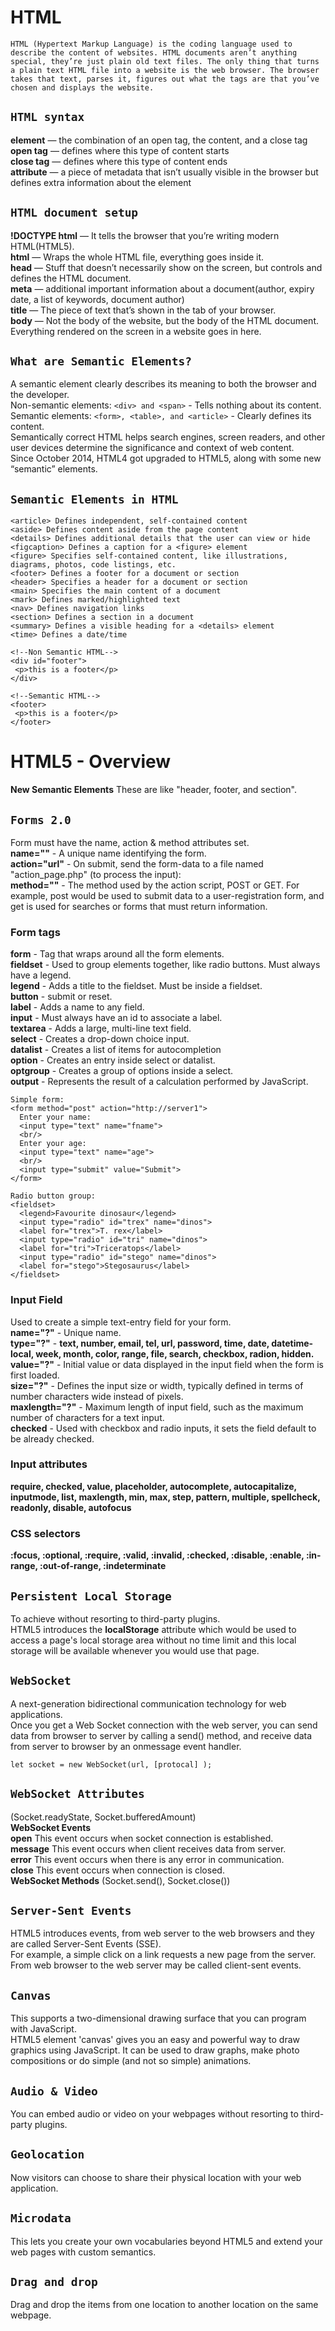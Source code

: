 # HTML
`HTML (Hypertext Markup Language) is the coding language used to describe the content of websites. HTML documents aren’t anything special, they’re just plain old text files. The only thing that turns a plain text HTML file into a website is the web browser. The browser takes that text, parses it, figures out what the tags are that you’ve chosen and displays the website.`

## `HTML syntax`
**element** — the combination of an open tag, the content, and a close tag<br/>
**open tag** — defines where this type of content starts<br/>
**close tag** — defines where this type of content ends<br/>
**attribute** — a piece of metadata that isn’t usually visible in the browser but defines extra information about the element<br/>

## `HTML document setup`
**!DOCTYPE html** — It tells the browser that you’re writing modern HTML(HTML5).<br/>
**html** — Wraps the whole HTML file, everything goes inside it.<br/>
**head** — Stuff that doesn’t necessarily show on the screen, but controls and defines the HTML document.<br/>
**meta** — additional important information about a document(author, expiry date, a list of keywords, document author)<br/>
**title** — The piece of text that’s shown in the tab of your browser.<br/>
**body** — Not the body of the website, but the body of the HTML document. Everything rendered on the screen in a website goes in here.<br/>

## `What are Semantic Elements?`
A semantic element clearly describes its meaning to both the browser and the developer.<br/>
Non-semantic elements: `<div> and <span>` - Tells nothing about its content.<br/>
Semantic elements: `<form>, <table>, and <article>` - Clearly defines its content.<br/>
Semantically correct HTML helps search engines, screen readers, and other user devices determine the significance and context of web content.<br/>
Since October 2014, HTML4 got upgraded to HTML5, along with some new “semantic” elements.<br/>

## `Semantic Elements in HTML`
```
<article> Defines independent, self-contained content
<aside> Defines content aside from the page content
<details> Defines additional details that the user can view or hide
<figcaption> Defines a caption for a <figure> element
<figure> Specifies self-contained content, like illustrations, diagrams, photos, code listings, etc.
<footer> Defines a footer for a document or section
<header> Specifies a header for a document or section
<main> Specifies the main content of a document
<mark> Defines marked/highlighted text
<nav> Defines navigation links
<section> Defines a section in a document
<summary> Defines a visible heading for a <details> element
<time> Defines a date/time

<!--Non Semantic HTML-->
<div id="footer">
 <p>this is a footer</p>
</div>
 
<!--Semantic HTML-->
<footer>
 <p>this is a footer</p>
</footer>
```

# HTML5 - Overview
**New Semantic Elements** These are like "header, footer, and section".<br/>
## `Forms 2.0`
Form must have the name, action & method attributes set.<br/>
**name=""** - A unique name identifying the form.<br/>
**action="url"** - On submit, send the form-data to a file named "action_page.php" (to process the input):<br/>
**method=""** - The method used by the action script, POST or GET. For example, post would be used to submit data to a user-registration form, and get is used for searches or forms that must return information.

### Form tags
**form** - Tag that wraps around all the form elements.<br/>
**fieldset** - Used to group elements together, like radio buttons. Must always have a legend.<br/>
**legend** - Adds a title to the fieldset. Must be inside a fieldset.<br/>
**button** - submit or reset.<br/>
**label** - Adds a name to any field.<br/>
**input** - Must always have an id to associate a label.<br/>
**textarea** - Adds a large, multi-line text field.<br/>
**select** - Creates a drop-down choice input.<br/>
**datalist** - Creates a list of items for autocompletion<br/>
**option** - Creates an entry inside select or datalist.<br/>
**optgroup** - Creates a group of options inside a select.<br/>
**output** - Represents the result of a calculation performed by JavaScript.<br/>

```
Simple form:
<form method="post" action="http://server1">
  Enter your name:
  <input type="text" name="fname">
  <br/>
  Enter your age:
  <input type="text" name="age">
  <br/>
  <input type="submit" value="Submit">
</form>
```
```
Radio button group:
<fieldset>
  <legend>Favourite dinosaur</legend>
  <input type="radio" id="trex" name="dinos">
  <label for="trex">T. rex</label>
  <input type="radio" id="tri" name="dinos">
  <label for="tri">Triceratops</label>
  <input type="radio" id="stego" name="dinos">
  <label for="stego">Stegosaurus</label>
</fieldset>
```
### Input Field
Used to create a simple text-entry field for your form.<br/>
**name="?"** - Unique name.<br/>
**type="?"** - **text, number, email, tel, url, password, time, date, datetime-local, week, month, color, range, file, search, checkbox, radion, hidden.**<br/>
**value="?"** - Initial value or data displayed in the input field when the form is first loaded.<br/>
**size="?"** - Defines the input size or width, typically defined in terms of number characters wide instead of pixels.<br/>
**maxlength="?"** - Maximum length of input field, such as the maximum number of characters for a text input.<br/>
**checked** - Used with checkbox and radio inputs, it sets the field default to be already checked.<br/>

### Input attributes
**require, checked, value, placeholder, autocomplete, autocapitalize, inputmode, list, maxlength, min, max, step, pattern, multiple, spellcheck, readonly, disable, autofocus**

### CSS selectors
**:focus, :optional, :require, :valid, :invalid, :checked, :disable, :enable, :in-range, :out-of-range, :indeterminate**

## `Persistent Local Storage`
To achieve without resorting to third-party plugins.<br/>
HTML5 introduces the **localStorage** attribute which would be used to access a page's local storage area without no time limit and this local storage will be available whenever you would use that page.

## `WebSocket`
A next-generation bidirectional communication technology for web applications.<br/>
Once you get a Web Socket connection with the web server, you can send data from browser to server by calling a send() method, and receive data from server to browser by an onmessage event handler.<br/>
```
let socket = new WebSocket(url, [protocal] );
```
## `WebSocket Attributes`
 (Socket.readyState, Socket.bufferedAmount)<br/>
**WebSocket Events**<br/>
  **open**	This event occurs when socket connection is established.<br/>
  **message**	This event occurs when client receives data from server.<br/>
  **error**	This event occurs when there is any error in communication.<br/>
  **close**	This event occurs when connection is closed.<br/>
**WebSocket Methods** (Socket.send(), Socket.close())<br/>

## `Server-Sent Events`
HTML5 introduces events, from web server to the web browsers and they are called Server-Sent Events (SSE).<br/>
For example, a simple click on a link requests a new page from the server. From web browser to the web server may be called client-sent events.

## `Canvas` 
This supports a two-dimensional drawing surface that you can program with JavaScript.<br/>
HTML5 element 'canvas' gives you an easy and powerful way to draw graphics using JavaScript. It can be used to draw graphs, make photo compositions or do simple (and not so simple) animations.

## `Audio & Video`
 You can embed audio or video on your webpages without resorting to third-party plugins.<br/>
## `Geolocation`
Now visitors can choose to share their physical location with your web application.<br/>
## `Microdata` 
This lets you create your own vocabularies beyond HTML5 and extend your web pages with custom semantics.<br/>
## `Drag and drop`
Drag and drop the items from one location to another location on the same webpage.<br/>

